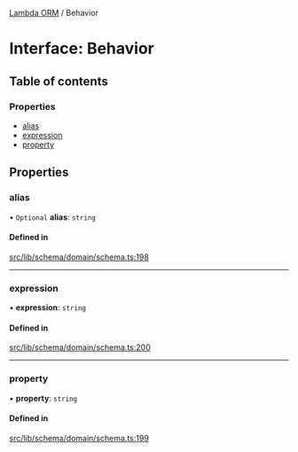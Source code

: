 [Lambda ORM](../README.md) / Behavior

# Interface: Behavior

## Table of contents

### Properties

- [alias](Behavior.md#alias)
- [expression](Behavior.md#expression)
- [property](Behavior.md#property)

## Properties

### alias

• `Optional` **alias**: `string`

#### Defined in

[src/lib/schema/domain/schema.ts:198](https://github.com/FlavioLionelRita/lambdaorm/blob/ade761b9/src/lib/schema/domain/schema.ts#L198)

___

### expression

• **expression**: `string`

#### Defined in

[src/lib/schema/domain/schema.ts:200](https://github.com/FlavioLionelRita/lambdaorm/blob/ade761b9/src/lib/schema/domain/schema.ts#L200)

___

### property

• **property**: `string`

#### Defined in

[src/lib/schema/domain/schema.ts:199](https://github.com/FlavioLionelRita/lambdaorm/blob/ade761b9/src/lib/schema/domain/schema.ts#L199)
